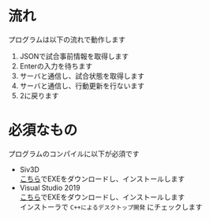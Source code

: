 # 流れ
プログラムは以下の流れで動作します
1. JSONで試合事前情報を取得します
1. Enterの入力を待ちます
1. サーバと通信し、試合状態を取得します
1. サーバと通信し、行動更新を行ないます
1. 2に戻ります
# 必須なもの
プログラムのコンパイルに以下が必須です
* Siv3D  
[こちら](https://siv3d.jp/downloads/Siv3D/Siv3D(August2016v2_VS2019)Installer.exe)でEXEをダウンロードし、インストールします
* Visual Studio 2019  
[こちら](https://visualstudio.microsoft.com/thank-you-downloading-visual-studio/?sku=Community&rel=16)でEXEをダウンロードし、インストールします  
インストーラで `C++によるデスクトップ開発` にチェックします